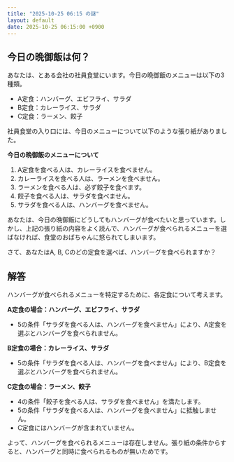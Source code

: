 ```yaml
---
title: "2025-10-25 06:15 の謎"
layout: default
date: 2025-10-25 06:15:00 +0900
---
```

## 今日の晩御飯は何？

あなたは、とある会社の社員食堂にいます。今日の晩御飯のメニューは以下の3種類。

*   A定食：ハンバーグ、エビフライ、サラダ
*   B定食：カレーライス、サラダ
*   C定食：ラーメン、餃子

社員食堂の入り口には、今日のメニューについて以下のような張り紙がありました。

**今日の晩御飯のメニューについて**

1.  A定食を食べる人は、カレーライスを食べません。
2.  カレーライスを食べる人は、ラーメンを食べません。
3.  ラーメンを食べる人は、必ず餃子を食べます。
4.  餃子を食べる人は、サラダを食べません。
5.  サラダを食べる人は、ハンバーグを食べません。

あなたは、今日の晩御飯にどうしてもハンバーグが食べたいと思っています。しかし、上記の張り紙の内容をよく読んで、ハンバーグが食べられるメニューを選ばなければ、食堂のおばちゃんに怒られてしまいます。

さて、あなたはA, B, Cのどの定食を選べば、ハンバーグを食べられますか？

## 解答

ハンバーグが食べられるメニューを特定するために、各定食について考えます。

**A定食の場合：ハンバーグ、エビフライ、サラダ**

*   5の条件「サラダを食べる人は、ハンバーグを食べません」により、A定食を選ぶとハンバーグを食べられません。

**B定食の場合：カレーライス、サラダ**

*   5の条件「サラダを食べる人は、ハンバーグを食べません」により、B定食を選ぶとハンバーグを食べられません。

**C定食の場合：ラーメン、餃子**

*   4の条件「餃子を食べる人は、サラダを食べません」を満たします。
*   5の条件「サラダを食べる人は、ハンバーグを食べません」に抵触しません。
*   C定食にはハンバーグが含まれていません。

よって、ハンバーグを食べられるメニューは存在しません。張り紙の条件からすると、ハンバーグと同時に食べられるものが無いためです。
